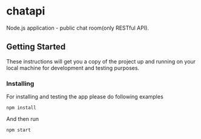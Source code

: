 # chatapi
Node.js application - public chat room(only RESTful API).



## Getting Started

These instructions will get you a copy of the project up and running on your local machine for development and testing purposes.



### Installing

For installing and testing the app please do following examples

```
npm install
```

And then run

```
npm start
```
